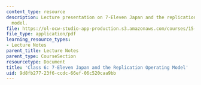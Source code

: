 ```yaml
---
content_type: resource
description: Lecture presentation on 7-Eleven Japan and the replication operating
  model.
file: https://ol-ocw-studio-app-production.s3.amazonaws.com/courses/15-571-generating-business-value-from-information-technology-spring-2009/9d8fb27723f6ccdc66ef06c520caa9bb_MIT15_571s09_lec06.pdf
file_type: application/pdf
learning_resource_types:
- Lecture Notes
parent_title: Lecture Notes
parent_type: CourseSection
resourcetype: Document
title: 'Class 6: 7-Eleven Japan and the Replication Operating Model'
uid: 9d8fb277-23f6-ccdc-66ef-06c520caa9bb
---
```

